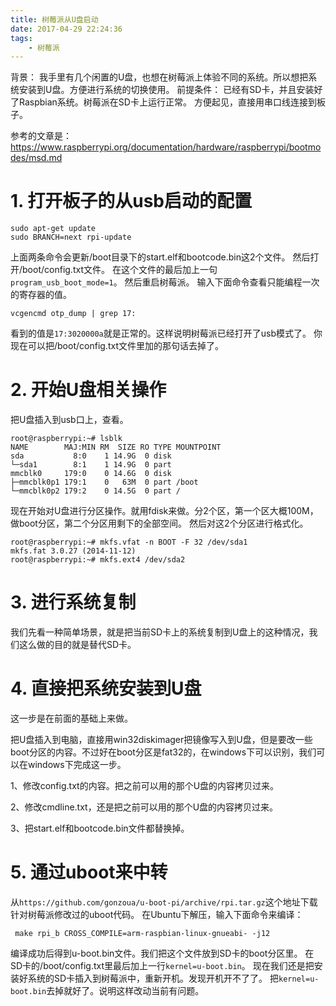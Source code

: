 ```yaml
---
title: 树莓派从U盘启动
date: 2017-04-29 22:24:36
tags:
	- 树莓派
---
```

背景：
我手里有几个闲置的U盘，也想在树莓派上体验不同的系统。所以想把系统安装到U盘。方便进行系统的切换使用。
前提条件：
已经有SD卡，并且安装好了Raspbian系统。树莓派在SD卡上运行正常。
方便起见，直接用串口线连接到板子。

参考的文章是：https://www.raspberrypi.org/documentation/hardware/raspberrypi/bootmodes/msd.md

# 1. 打开板子的从usb启动的配置
```
sudo apt-get update
sudo BRANCH=next rpi-update
```
上面两条命令会更新/boot目录下的start.elf和bootcode.bin这2个文件。
然后打开/boot/config.txt文件。
在这个文件的最后加上一句`program_usb_boot_mode=1`。
然后重启树莓派。
输入下面命令查看只能编程一次的寄存器的值。
```
vcgencmd otp_dump | grep 17:
```
看到的值是`17:3020000a`就是正常的。这样说明树莓派已经打开了usb模式了。
你现在可以把/boot/config.txt文件里加的那句话去掉了。

# 2. 开始U盘相关操作
把U盘插入到usb口上，查看。
```
root@raspberrypi:~# lsblk
NAME        MAJ:MIN RM  SIZE RO TYPE MOUNTPOINT
sda           8:0    1 14.9G  0 disk 
└─sda1        8:1    1 14.9G  0 part 
mmcblk0     179:0    0 14.6G  0 disk 
├─mmcblk0p1 179:1    0   63M  0 part /boot
└─mmcblk0p2 179:2    0 14.5G  0 part /
```
现在开始对U盘进行分区操作。就用fdisk来做。分2个区，第一个区大概100M，做boot分区，第二个分区用剩下的全部空间。
然后对这2个分区进行格式化。
```
root@raspberrypi:~# mkfs.vfat -n BOOT -F 32 /dev/sda1
mkfs.fat 3.0.27 (2014-11-12)
root@raspberrypi:~# mkfs.ext4 /dev/sda2
```

# 3. 进行系统复制
我们先看一种简单场景，就是把当前SD卡上的系统复制到U盘上的这种情况，我们这么做的目的就是替代SD卡。






# 4. 直接把系统安装到U盘
这一步是在前面的基础上来做。

把U盘插入到电脑，直接用win32diskimager把镜像写入到U盘，但是要改一些boot分区的内容。不过好在boot分区是fat32的，在windows下可以识别，我们可以在windows下完成这一步。

1、修改config.txt的内容。把之前可以用的那个U盘的内容拷贝过来。

2、修改cmdline.txt，还是把之前可以用的那个U盘的内容拷贝过来。

3、把start.elf和bootcode.bin文件都替换掉。



# 5. 通过uboot来中转
从`https://github.com/gonzoua/u-boot-pi/archive/rpi.tar.gz`这个地址下载针对树莓派修改过的uboot代码。
在Ubuntu下解压，输入下面命令来编译：
```
 make rpi_b CROSS_COMPILE=arm-raspbian-linux-gnueabi- -j12
```
编译成功后得到u-boot.bin文件。我们把这个文件放到SD卡的boot分区里。
在SD卡的/boot/config.txt里最后加上一行`kernel=u-boot.bin`。
现在我们还是把安装好系统的SD卡插入到树莓派中，重新开机。发现开机开不了了。
把`kernel=u-boot.bin`去掉就好了。说明这样改动当前有问题。







